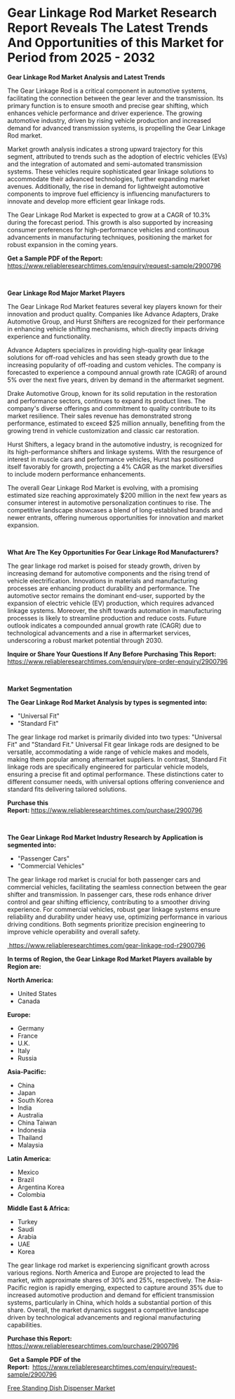 <p><h1>Gear Linkage Rod Market Research Report Reveals The Latest Trends And Opportunities of this Market for Period from 2025 - 2032</h1></p><p><strong>Gear Linkage Rod Market Analysis and Latest Trends</strong></p>
<p><p>The Gear Linkage Rod is a critical component in automotive systems, facilitating the connection between the gear lever and the transmission. Its primary function is to ensure smooth and precise gear shifting, which enhances vehicle performance and driver experience. The growing automotive industry, driven by rising vehicle production and increased demand for advanced transmission systems, is propelling the Gear Linkage Rod market.</p><p>Market growth analysis indicates a strong upward trajectory for this segment, attributed to trends such as the adoption of electric vehicles (EVs) and the integration of automated and semi-automated transmission systems. These vehicles require sophisticated gear linkage solutions to accommodate their advanced technologies, further expanding market avenues. Additionally, the rise in demand for lightweight automotive components to improve fuel efficiency is influencing manufacturers to innovate and develop more efficient gear linkage rods.</p><p>The Gear Linkage Rod Market is expected to grow at a CAGR of 10.3% during the forecast period. This growth is also supported by increasing consumer preferences for high-performance vehicles and continuous advancements in manufacturing techniques, positioning the market for robust expansion in the coming years.</p></p>
<p><strong>Get a Sample PDF of the Report:&nbsp;</strong> <a href="https://www.reliableresearchtimes.com/enquiry/request-sample/2900796?utm_campaign=3536&utm_medium=2&utm_source=Github&utm_content=ia&utm_term=16032025&utm_id=gear-linkage-rod">https://www.reliableresearchtimes.com/enquiry/request-sample/2900796</a></p>
<p>&nbsp;</p>
<p><strong>Gear Linkage Rod Major Market Players</strong></p>
<p><p>The Gear Linkage Rod Market features several key players known for their innovation and product quality. Companies like Advance Adapters, Drake Automotive Group, and Hurst Shifters are recognized for their performance in enhancing vehicle shifting mechanisms, which directly impacts driving experience and functionality.</p><p>Advance Adapters specializes in providing high-quality gear linkage solutions for off-road vehicles and has seen steady growth due to the increasing popularity of off-roading and custom vehicles. The company is forecasted to experience a compound annual growth rate (CAGR) of around 5% over the next five years, driven by demand in the aftermarket segment.</p><p>Drake Automotive Group, known for its solid reputation in the restoration and performance sectors, continues to expand its product lines. The company's diverse offerings and commitment to quality contribute to its market resilience. Their sales revenue has demonstrated strong performance, estimated to exceed $25 million annually, benefiting from the growing trend in vehicle customization and classic car restoration.</p><p>Hurst Shifters, a legacy brand in the automotive industry, is recognized for its high-performance shifters and linkage systems. With the resurgence of interest in muscle cars and performance vehicles, Hurst has positioned itself favorably for growth, projecting a 4% CAGR as the market diversifies to include modern performance enhancements.</p><p>The overall Gear Linkage Rod Market is evolving, with a promising estimated size reaching approximately $200 million in the next few years as consumer interest in automotive personalization continues to rise. The competitive landscape showcases a blend of long-established brands and newer entrants, offering numerous opportunities for innovation and market expansion.</p></p>
<p>&nbsp;</p>
<p><strong>What Are The Key Opportunities For Gear Linkage Rod Manufacturers?</strong></p>
<p><p>The gear linkage rod market is poised for steady growth, driven by increasing demand for automotive components and the rising trend of vehicle electrification. Innovations in materials and manufacturing processes are enhancing product durability and performance. The automotive sector remains the dominant end-user, supported by the expansion of electric vehicle (EV) production, which requires advanced linkage systems. Moreover, the shift towards automation in manufacturing processes is likely to streamline production and reduce costs. Future outlook indicates a compounded annual growth rate (CAGR) due to technological advancements and a rise in aftermarket services, underscoring a robust market potential through 2030.</p></p>
<p><strong>Inquire or Share Your Questions If Any Before Purchasing This Report:</strong> <a href="https://www.reliableresearchtimes.com/enquiry/pre-order-enquiry/2900796?utm_campaign=3536&utm_medium=2&utm_source=Github&utm_content=ia&utm_term=16032025&utm_id=gear-linkage-rod">https://www.reliableresearchtimes.com/enquiry/pre-order-enquiry/2900796</a></p>
<p>&nbsp;</p>
<p><strong>Market Segmentation</strong></p>
<p><strong>The Gear Linkage Rod Market Analysis by types is segmented into:</strong></p>
<p><ul><li>"Universal Fit"</li><li>"Standard Fit"</li></ul></p>
<p><p>The gear linkage rod market is primarily divided into two types: "Universal Fit" and "Standard Fit." Universal Fit gear linkage rods are designed to be versatile, accommodating a wide range of vehicle makes and models, making them popular among aftermarket suppliers. In contrast, Standard Fit linkage rods are specifically engineered for particular vehicle models, ensuring a precise fit and optimal performance. These distinctions cater to different consumer needs, with universal options offering convenience and standard fits delivering tailored solutions.</p></p>
<p><strong>Purchase this Report:&nbsp;</strong><a href="https://www.reliableresearchtimes.com/purchase/2900796?utm_campaign=3536&utm_medium=2&utm_source=Github&utm_content=ia&utm_term=16032025&utm_id=gear-linkage-rod">https://www.reliableresearchtimes.com/purchase/2900796</a></p>
<p>&nbsp;</p>
<p><strong>The Gear Linkage Rod Market Industry Research by Application is segmented into:</strong></p>
<p><ul><li>"Passenger Cars"</li><li>"Commercial Vehicles"</li></ul></p>
<p><p>The gear linkage rod market is crucial for both passenger cars and commercial vehicles, facilitating the seamless connection between the gear shifter and transmission. In passenger cars, these rods enhance driver control and gear shifting efficiency, contributing to a smoother driving experience. For commercial vehicles, robust gear linkage systems ensure reliability and durability under heavy use, optimizing performance in various driving conditions. Both segments prioritize precision engineering to improve vehicle operability and overall safety.</p></p>
<p><a href="https://www.reliableresearchtimes.com/gear-linkage-rod-r2900796?utm_campaign=3536&utm_medium=2&utm_source=Github&utm_content=ia&utm_term=16032025&utm_id=gear-linkage-rod">&nbsp;https://www.reliableresearchtimes.com/gear-linkage-rod-r2900796</a></p>
<p><strong>In terms of Region, the Gear Linkage Rod Market Players available by Region are:</strong></p>
<p>
    <p> <strong> North America: </strong>
        <ul>
            <li>United States</li>
            <li>Canada</li>
        </ul>
        </p> 
    <p> <strong> Europe: </strong>
        <ul>
            <li>Germany</li>
            <li>France</li>
            <li>U.K.</li>
            <li>Italy</li>
            <li>Russia</li>
        </ul>
        </p> 
    <p> <strong> Asia-Pacific: </strong>
        <ul>
            <li>China</li>
            <li>Japan</li>
            <li>South Korea</li>
            <li>India</li>
            <li>Australia</li>
            <li>China Taiwan</li>
            <li>Indonesia</li>
            <li>Thailand</li>
            <li>Malaysia</li>
        </ul>
        </p> 
    <p> <strong> Latin America: </strong>
        <ul>
            <li>Mexico</li>
            <li>Brazil</li>
            <li>Argentina Korea</li>
            <li>Colombia</li>
        </ul>
        </p> 
    <p> <strong> Middle East & Africa: </strong>
        <ul>
            <li>Turkey</li>
            <li>Saudi</li>
            <li>Arabia</li>
            <li>UAE</li>
            <li>Korea</li>
        </ul>
    </p>
    </p>
<p><p>The gear linkage rod market is experiencing significant growth across various regions. North America and Europe are projected to lead the market, with approximate shares of 30% and 25%, respectively. The Asia-Pacific region is rapidly emerging, expected to capture around 35% due to increased automotive production and demand for efficient transmission systems, particularly in China, which holds a substantial portion of this share. Overall, the market dynamics suggest a competitive landscape driven by technological advancements and regional manufacturing capabilities.</p></p>
<p><strong>Purchase this Report: </strong><a href="https://www.reliableresearchtimes.com/purchase/2900796?utm_campaign=3536&utm_medium=2&utm_source=Github&utm_content=ia&utm_term=16032025&utm_id=gear-linkage-rod">https://www.reliableresearchtimes.com/purchase/2900796</a></p>
<p>&nbsp;<strong>Get a Sample PDF of the Report:&nbsp;&nbsp;</strong><a href="https://www.reliableresearchtimes.com/enquiry/request-sample/2900796?utm_campaign=3536&utm_medium=2&utm_source=Github&utm_content=ia&utm_term=16032025&utm_id=gear-linkage-rod">https://www.reliableresearchtimes.com/enquiry/request-sample/2900796</a></p>
<p><strong></strong></p>
<p><p><a href="https://github.com/kukolkasimo5/Market-Research-Report-List-1/blob/main/free-standing-dish-dispenser-market.md?utm_campaign=3536&utm_medium=2&utm_source=Github&utm_content=ia&utm_term=16032025&utm_id=gear-linkage-rod">Free Standing Dish Dispenser Market</a></p></p>